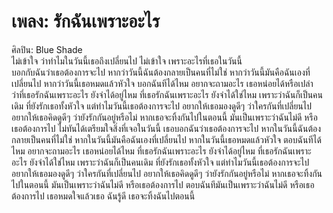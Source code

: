 # เพลง: รักฉันเพราะอะไร  

ศิลปิน: Blue Shade  
ไม่เข้าใจ ว่าทำไมในวันนี้เธอถึงเปลี่ยนไป
ไม่เข้าใจ เพราะอะไรที่เธอในวันนี้  
บอกกับฉันว่าเธอต้องการจะไป
หากว่าวันนี้ฉันต้องกลายเป็นคนที่ไม่ใช่
หากว่าวันนี้มันคือฉันเองที่เปลี่ยนไป
หากว่าวันนี้เธอหมดแล้วหัวใจ
บอกฉันทีได้ไหม
อยากจะถามอะไร
เธอหน่อยได้หรือเปล่า
ว่าที่เธอรักฉันเพราะอะไร
ยังจำได้อยู่ไหม
ที่เธอรักฉันเพราะอะไร
ยังจำได้ใช่ไหม
เพราะว่าฉันก็เป็นคนเดิม
ที่ยังรักเธอทั้งหัวใจ
แต่ทำไมวันนี้เธอต้องการจะไป
อยากให้เธอมองดูดีๆ
ว่าใครกันที่เปลี่ยนไป
อยากให้เธอคิดดูดีๆ
ว่ายังรักกันอยู่หรือไม่
หากเธอจะทิ้งกันไปในตอนนี้
มันเป็นเพราะว่าฉันไม่ดี
หรือเธอต้องการไป
ไม่ทันได้เตรียมใจสิ่งที่เจอในวันนี้
เธอบอกฉันว่าเธอต้องการจะไป
หากในวันนี้ฉันต้องกลายเป็นคนที่ไม่ใช่
หากในวันนี้มันคือฉันเองที่เปลี่ยนไป
หากในวันนี้เธอหมดแล้วหัวใจ
ตอบฉันทีได้ไหม
อยากจะถามอะไร
เธอหน่อยได้ไหม
ที่เธอรักฉันเพราะอะไร
ยังจำได้อยู่ไหม
ที่เธอรักฉันเพราะอะไร
ยังจำได้ใช่ไหม
เพราะว่าฉันก็เป็นคนเดิม
ที่ยังรักเธอทั้งหัวใจ
แต่ทำไมวันนี้เธอต้องการจะไป
อยากให้เธอมองดูดีๆ
ว่าใครกันที่เปลี่ยนไป
อยากให้เธอคิดดูดีๆ
ว่ายังรักกันอยู่หรือไม่
หากเธอจะทิ้งกันไปในตอนนี้
มันเป็นเพราะว่าฉันไม่ดี
หรือเธอต้องการไป
ตอบฉันทีมันเป็นเพราะว่าฉันไม่ดี
หรือเธอต้องการไป
เธอหมดใจแล้วเธอ ฉันรู้ดี
เธอจะทิ้งฉันไปตอนนี้

